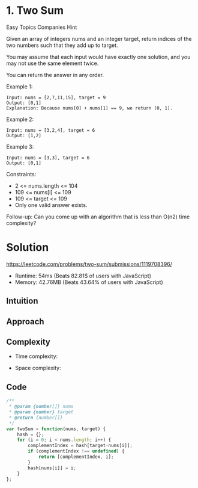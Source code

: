 # 1. Two Sum

Easy Topics Companies Hint

Given an array of integers nums and an integer target, return indices of the two numbers such that they add up to target.

You may assume that each input would have exactly one solution, and you may not use the same element twice.

You can return the answer in any order.



Example 1:

    Input: nums = [2,7,11,15], target = 9
    Output: [0,1]
    Explanation: Because nums[0] + nums[1] == 9, we return [0, 1].

Example 2:

    Input: nums = [3,2,4], target = 6
    Output: [1,2]

Example 3:

    Input: nums = [3,3], target = 6
    Output: [0,1]

Constraints:

- 2 <= nums.length <= 104
- 109 <= nums[i] <= 109
- 109 <= target <= 109
- Only one valid answer exists.


Follow-up: Can you come up with an algorithm that is less than O(n2) time complexity?



# Solution

https://leetcode.com/problems/two-sum/submissions/1119708396/

- Runtime: 54ms (Beats 82.81$ of users with JavaScript)
- Memory: 42.76MB (Beats 43.64% of users with JavaScript)

## Intuition
<!-- Describe your first thoughts on how to solve this problem. -->

## Approach
<!-- Describe your approach to solving the problem. -->

## Complexity
- Time complexity:
<!-- Add your time complexity here, e.g. $$O(n)$$ -->

- Space complexity:
<!-- Add your space complexity here, e.g. $$O(n)$$ -->

## Code

```javascript
/**
 * @param {number[]} nums
 * @param {number} target
 * @return {number[]}
 */
var twoSum = function(nums, target) {
    hash = {};
    for (i = 0; i < nums.length; i++) {
        complementIndex = hash[target-nums[i]];
        if (complementIndex !== undefined) {
            return [complementIndex, i];
        }
        hash[nums[i]] = i;
    }
};
```
